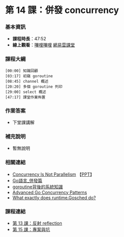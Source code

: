 第 14 課：併發 concurrency
==========================

### 基本資訊

- **課程時長**：47:52
- **線上觀看**：[嗶哩嗶哩](https://www.bilibili.com/video/BV15h41187nx/) [網易雲課堂](http://study.163.com/course/courseLearn.htm?courseId=306002#/learn/video?lessonId=421025&courseId=306002)

### 課程大綱

	[00:00] 知識回顧
	[03:17] 初窺 goroutine
	[08:45] channel 概述
	[20:20] 多個 goroutine 列印
	[29:00] select 概述
	[47:17] 課堂作業佈置
	
### 作業答案

- 下堂課講解

### 補充說明

- 暫無說明

### 相關連結

- [Concurrency Is Not Parallelism](http://vimeo.com/49718712) 【[PPT](http://concur.rspace.googlecode.com/hg/talk/concur.html#landing-slide)】
- [Go語言_併發篇](http://www.cnblogs.com/yjf512/archive/2012/06/06/2537712.html)
- [goroutine背後的系統知識](http://www.sizeofvoid.net/goroutine-under-the-hood/)
- [Advanced Go Concurrency Patterns](http://v.youku.com/v_show/id_XNTcyMTA4MTM2.html)
- [What exactly does runtime.Gosched do?](http://stackoverflow.com/questions/13107958/what-exactly-does-runtime-gosched-do)

### 課程連結

- [第 13 課：反射 reflection](lecture13.md)
- [第 15 課：專案與坑](lecture15.md)
